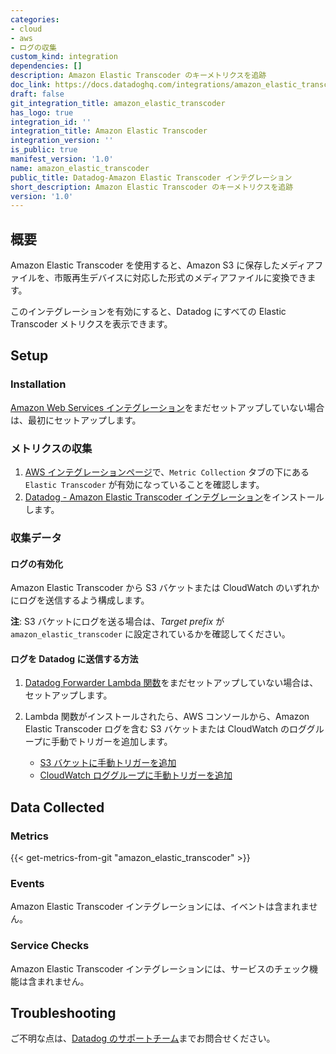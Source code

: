 ```yaml
---
categories:
- cloud
- aws
- ログの収集
custom_kind: integration
dependencies: []
description: Amazon Elastic Transcoder のキーメトリクスを追跡
doc_link: https://docs.datadoghq.com/integrations/amazon_elastic_transcoder/
draft: false
git_integration_title: amazon_elastic_transcoder
has_logo: true
integration_id: ''
integration_title: Amazon Elastic Transcoder
integration_version: ''
is_public: true
manifest_version: '1.0'
name: amazon_elastic_transcoder
public_title: Datadog-Amazon Elastic Transcoder インテグレーション
short_description: Amazon Elastic Transcoder のキーメトリクスを追跡
version: '1.0'
---
```


<!--  SOURCED FROM https://github.com/DataDog/dogweb -->
## 概要

Amazon Elastic Transcoder を使用すると、Amazon S3 に保存したメディアファイルを、市販再生デバイスに対応した形式のメディアファイルに変換できます。

このインテグレーションを有効にすると、Datadog にすべての Elastic Transcoder メトリクスを表示できます。

## Setup

### Installation

[Amazon Web Services インテグレーション][1]をまだセットアップしていない場合は、最初にセットアップします。

### メトリクスの収集

1. [AWS インテグレーションページ][2]で、`Metric Collection` タブの下にある `Elastic Transcoder` が有効になっていることを確認します。
2. [Datadog - Amazon Elastic Transcoder インテグレーション][3]をインストールします。

### 収集データ

#### ログの有効化

Amazon Elastic Transcoder から S3 バケットまたは CloudWatch のいずれかにログを送信するよう構成します。

**注**: S3 バケットにログを送る場合は、_Target prefix_ が `amazon_elastic_transcoder` に設定されているかを確認してください。

#### ログを Datadog に送信する方法

1. [Datadog Forwarder Lambda 関数][4]をまだセットアップしていない場合は、セットアップします。
2. Lambda 関数がインストールされたら、AWS コンソールから、Amazon Elastic Transcoder ログを含む S3 バケットまたは CloudWatch のロググループに手動でトリガーを追加します。

    - [S3 バケットに手動トリガーを追加][5]
    - [CloudWatch ロググループに手動トリガーを追加][6]

## Data Collected

### Metrics
{{< get-metrics-from-git "amazon_elastic_transcoder" >}}


### Events

Amazon Elastic Transcoder インテグレーションには、イベントは含まれません。

### Service Checks

Amazon Elastic Transcoder インテグレーションには、サービスのチェック機能は含まれません。

## Troubleshooting

ご不明な点は、[Datadog のサポートチーム][8]までお問合せください。

[1]: https://docs.datadoghq.com/ja/integrations/amazon_web_services/
[2]: https://app.datadoghq.com/integrations/amazon-web-services
[3]: https://app.datadoghq.com/integrations/amazon-elastic-transcoder
[4]: https://docs.datadoghq.com/ja/logs/guide/forwarder/
[5]: https://docs.datadoghq.com/ja/integrations/amazon_web_services/?tab=allpermissions#collecting-logs-from-s3-buckets
[6]: https://docs.datadoghq.com/ja/integrations/amazon_web_services/?tab=allpermissions#collecting-logs-from-cloudwatch-log-group
[7]: https://github.com/DataDog/dogweb/blob/prod/integration/amazon_elastic_transcoder/amazon_elastic_transcoder_metadata.csv
[8]: https://docs.datadoghq.com/ja/help/